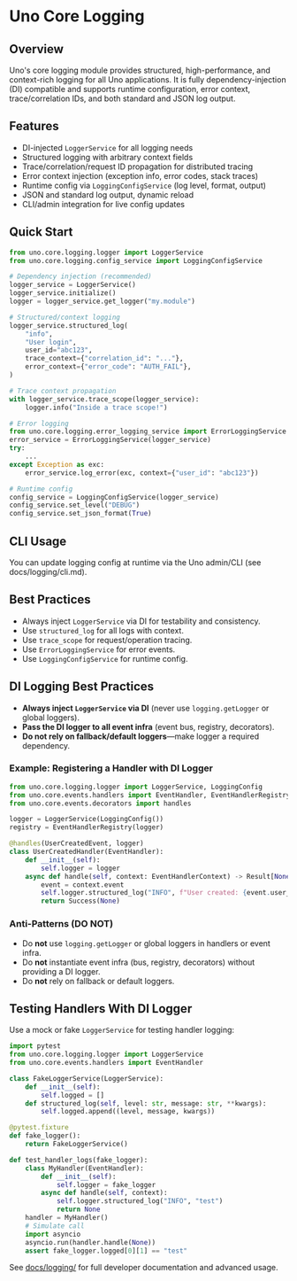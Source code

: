 # Uno Core Logging

## Overview

Uno's core logging module provides structured, high-performance, and context-rich logging for all Uno applications. It is fully dependency-injection (DI) compatible and supports runtime configuration, error context, trace/correlation IDs, and both standard and JSON log output.

## Features

- DI-injected `LoggerService` for all logging needs
- Structured logging with arbitrary context fields
- Trace/correlation/request ID propagation for distributed tracing
- Error context injection (exception info, error codes, stack traces)
- Runtime config via `LoggingConfigService` (log level, format, output)
- JSON and standard log output, dynamic reload
- CLI/admin integration for live config updates

## Quick Start

```python
from uno.core.logging.logger import LoggerService
from uno.core.logging.config_service import LoggingConfigService

# Dependency injection (recommended)
logger_service = LoggerService()
logger_service.initialize()
logger = logger_service.get_logger("my.module")

# Structured/context logging
logger_service.structured_log(
    "info",
    "User login",
    user_id="abc123",
    trace_context={"correlation_id": "..."},
    error_context={"error_code": "AUTH_FAIL"},
)

# Trace context propagation
with logger_service.trace_scope(logger_service):
    logger.info("Inside a trace scope!")

# Error logging
from uno.core.logging.error_logging_service import ErrorLoggingService
error_service = ErrorLoggingService(logger_service)
try:
    ...
except Exception as exc:
    error_service.log_error(exc, context={"user_id": "abc123"})

# Runtime config
config_service = LoggingConfigService(logger_service)
config_service.set_level("DEBUG")
config_service.set_json_format(True)
```

## CLI Usage

You can update logging config at runtime via the Uno admin/CLI (see docs/logging/cli.md).

## Best Practices

- Always inject `LoggerService` via DI for testability and consistency.
- Use `structured_log` for all logs with context.
- Use `trace_scope` for request/operation tracing.
- Use `ErrorLoggingService` for error events.
- Use `LoggingConfigService` for runtime config.

## DI Logging Best Practices

- **Always inject `LoggerService` via DI** (never use `logging.getLogger` or global loggers).
- **Pass the DI logger to all event infra** (event bus, registry, decorators).
- **Do not rely on fallback/default loggers**—make logger a required dependency.

### Example: Registering a Handler with DI Logger

```python
from uno.core.logging.logger import LoggerService, LoggingConfig
from uno.core.events.handlers import EventHandler, EventHandlerRegistry
from uno.core.events.decorators import handles

logger = LoggerService(LoggingConfig())
registry = EventHandlerRegistry(logger)

@handles(UserCreatedEvent, logger)
class UserCreatedHandler(EventHandler):
    def __init__(self):
        self.logger = logger
    async def handle(self, context: EventHandlerContext) -> Result[None, Exception]:
        event = context.event
        self.logger.structured_log("INFO", f"User created: {event.user_id}")
        return Success(None)
```

### Anti-Patterns (DO NOT)

- Do **not** use `logging.getLogger` or global loggers in handlers or event infra.
- Do **not** instantiate event infra (bus, registry, decorators) without providing a DI logger.
- Do **not** rely on fallback or default loggers.

## Testing Handlers With DI Logger

Use a mock or fake `LoggerService` for testing handler logging:

```python
import pytest
from uno.core.logging.logger import LoggerService
from uno.core.events.handlers import EventHandler

class FakeLoggerService(LoggerService):
    def __init__(self):
        self.logged = []
    def structured_log(self, level: str, message: str, **kwargs):
        self.logged.append((level, message, kwargs))

@pytest.fixture
def fake_logger():
    return FakeLoggerService()

def test_handler_logs(fake_logger):
    class MyHandler(EventHandler):
        def __init__(self):
            self.logger = fake_logger
        async def handle(self, context):
            self.logger.structured_log("INFO", "test")
            return None
    handler = MyHandler()
    # Simulate call
    import asyncio
    asyncio.run(handler.handle(None))
    assert fake_logger.logged[0][1] == "test"
```

See [docs/logging/](../../../docs/logging/) for full developer documentation and advanced usage.
